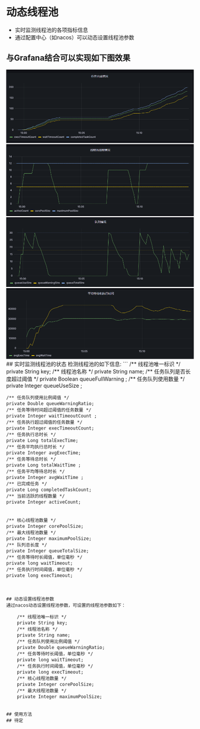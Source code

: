 # 动态线程池
- 实时监测线程池的各项指标信息
- 通过配置中心（如nacos）可以动态设置线程池参数
## 与Grafana结合可以实现如下图效果
<img src="images/1.png" alt="任务完成情况">
<img src="images/2.png" alt="线程状况">
<img src="images/3.png" alt="任务队列情况">
<img src="images/4.png" alt="平均等待和执行时间">
## 实时监测线程池的状态
检测线程池的如下信息:
```
    /** 线程池唯一标识 */
    private String key;
    /** 线程池名称 */
    private String name;
    /** 任务队列是否长度超过阈值 */
    private Boolean queueFullWarning ;
    /** 任务队列使用数量 */
    private Integer queueUseSize ;

    /** 任务队列使用比例阈值 */
    private Double queueWarningRatio;
    /** 任务等待时间超过阈值的任务数量 */
    private Integer waitTimeoutCount ;
    /** 任务执行超过阈值的任务数量 */
    private Integer execTimeoutCount;
    /** 任务执行总时长 */
    private Long totalExecTime;
    /** 任务平均执行总时长 */
    private Integer avgExecTime;
    /** 任务等待总时长 */
    private Long totalWaitTime ;
    /** 任务平均等待总时长 */
    private Integer avgWaitTime ;
    /** 已完成任务 */
    private Long completedTaskCount;
    /** 当前活跃的线程数量 */
    private Integer activeCount;


    /** 核心线程池数量 */
    private Integer corePoolSize;
    /** 最大线程池数量 */
    private Integer maximumPoolSize;
    /** 队列总长度 */
    private Integer queueTotalSize;
    /** 任务等待时长阈值，单位毫秒 */
    private long waitTimeout;
    /** 任务执行时间阈值，单位毫秒 */
    private long execTimeout;
```


## 动态设置线程池参数
通过nacos动态设置线程池参数，可设置的线程池参数如下：
```
        /** 线程池唯一标识 */
        private String key;
        /** 线程池名称 */
        private String name;
        /** 任务队列使用比例阈值 */
        private Double queueWarningRatio;
        /** 任务等待时长阈值，单位毫秒 */
        private long waitTimeout;
        /** 任务执行时间阈值，单位毫秒 */
        private long execTimeout;
        /** 核心线程池数量 */
        private Integer corePoolSize;
        /** 最大线程池数量 */
        private Integer maximumPoolSize;
```

## 使用方法
## 待定